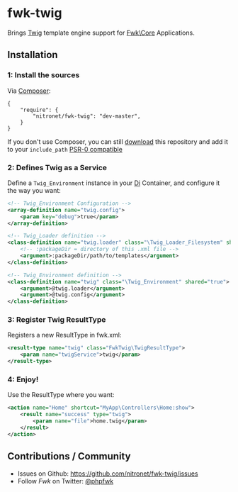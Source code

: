 # fwk-twig

Brings [Twig](http://twig.sensiolabs.org/) template engine support for [Fwk\Core](https://github.com/fwk/Core) Applications.

## Installation

### 1: Install the sources

Via [Composer](http://getcomposer.org):

```
{
    "require": {
        "nitronet/fwk-twig": "dev-master",
    }
}
```

If you don't use Composer, you can still [download](https://github.com/nitronet/fwk-twig/zipball/master) this repository and add it
to your ```include_path``` [PSR-0 compatible](https://github.com/php-fig/fig-standards/blob/master/accepted/PSR-0.md)

### 2: Defines Twig as a Service

Define a ```Twig_Environment``` instance in your [Di](https://github.com/fwk/Di) Container, and configure it the way you want:

``` xml
<!-- Twig_Environment Configuration -->
<array-definition name="twig.config">
    <param key="debug">true</param>
</array-definition>

<!-- Twig_Loader definition -->
<class-definition name="twig.loader" class="\Twig_Loader_Filesystem" shared="true">
    <!-- :packageDir = directory of this .xml file -->
    <argument>:packageDir/path/to/templates</argument>
</class-definition>

<!-- Twig_Environment definition -->
<class-definition name="twig" class="\Twig_Environment" shared="true">
    <argument>@twig.loader</argument>
    <argument>@twig.config</argument>
</class-definition>
```

### 3: Register Twig ResultType

Registers a new ResultType in fwk.xml:

``` xml
<result-type name="twig" class="FwkTwig\TwigResultType">
    <param name="twigService">twig</param>
</result-type>
```

### 4: Enjoy!

Use the ResultType where you want:

``` xml
<action name="Home" shortcut="MyApp\Controllers\Home:show">
    <result name="success" type="twig">
        <param name="file">home.twig</param>
    </result>
</action>
```

## Contributions / Community

- Issues on Github: https://github.com/nitronet/fwk-twig/issues
- Follow *Fwk* on Twitter: [@phpfwk](https://twitter.com/phpfwk)
